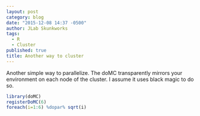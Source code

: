 ```yaml
---
layout: post
category: blog
date: "2015-12-08 14:37 -0500"
author: JLab Skunkworks
tags: 
  - R
  - Cluster
published: true
title: Another way to cluster
---
```



Another simple way to parallelize.  The doMC transparently mirrors your environment on each node of the cluster.  I assume it uses black magic to do so.

```r
library(doMC)
registerDoMC(6)
foreach(i=1:6) %dopar% sqrt(i)
```
